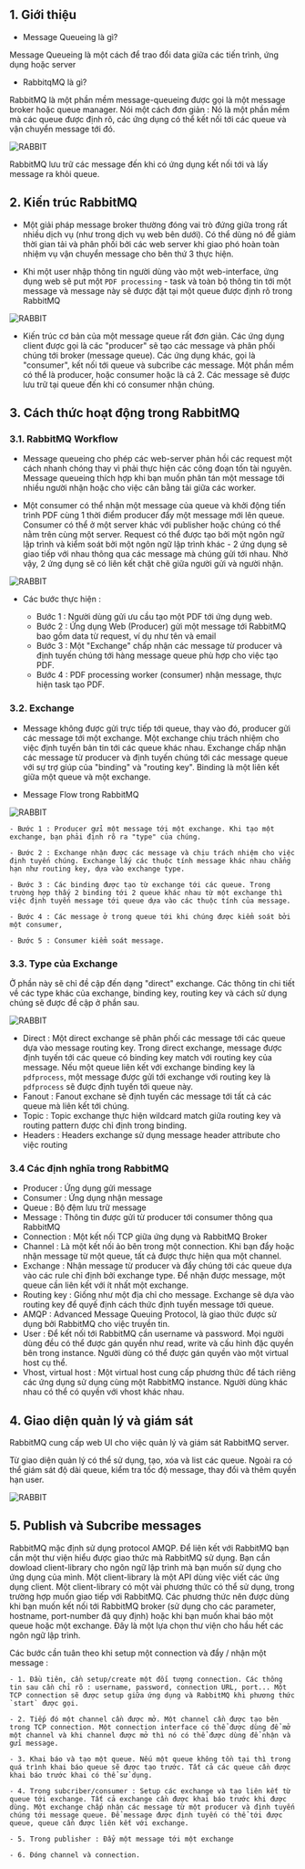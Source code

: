 ## 1. Giới thiệu

 -  Message Queueing là gì?

Message Queueing là một cách để trao đổi data giữa các tiến trình, ứng dụng hoặc server

 - RabbitqMQ là gì?
 
RabbitMQ là một phần mềm message-queueing được gọi là một message broker hoặc queue manager. Nói một cách đơn giản : Nó là một phần mềm mà các queue được định rõ, các ứng dụng có thể kết nối tới các queue và vận chuyển message tới đó.

![RABBIT](/ManhDV/RabbitMQ/images/rabbit1.png)

RabbitMQ lưu trữ các message đến khi có ứng dụng kết nối tới và lấy message ra khỏi queue. 

## 2. Kiến trúc RabbitMQ

 - Một giải pháp message broker thường đóng vai trò đứng giữa trong rất nhiều dịch vụ (như trong dịch vụ web bên dưới). Có thể dùng nó để giảm thời gian tải và phân phối bởi các web server khi giao phó hoàn toàn nhiệm vụ vận chuyển message cho bên thứ 3 thực hiện.
 
 - Khi một user nhập thông tin người dùng vào một web-interface, ứng dụng web sẽ put một `PDF processing` - task và toàn bộ thông tin tới một message và message này sẽ được đặt tại một queue được định rõ trong RabbitMQ
 
 ![RABBIT](/ManhDV/RabbitMQ/images/rabbit2.png)
 
 - Kiến trúc cơ bản của một message queue rất đơn giản. Các ứng dụng client được gọi là các "producer" sẽ tạo các message và phân phối chúng tới broker (message queue). Các ứng dụng khác, gọi là "consumer", kết nối tới queue và subcribe các message. Một phần mềm có thể là producer, hoặc consumer hoặc là cả 2. Các message sẽ được lưu trữ tại queue đến khi có consumer nhận chúng.

## 3. Cách thức hoạt động trong RabbitMQ

### 3.1. RabbitMQ Workflow

 - Message queueing cho phép các web-server phản hồi các request một cách nhanh chóng thay vì phải thực hiện các công đoạn tốn tài nguyên. Message queueing thích hợp khi bạn muốn phân tán một message tới nhiều người nhận hoặc cho việc cân bằng tải giữa các worker.
 
 - Một consumer có thể nhận một message của queue và khởi động tiến trình PDF cùng 1 thời điểm producer đẩy một message mới lên queue. Consumer có thể ở một server khác với publisher hoặc chúng có thể nằm trên cùng một server. Request có thể được tạo bởi một ngôn ngữ lập trình và kiểm soát bởi một ngôn ngữ lập trình khác - 2 ứng dụng sẽ giao tiếp với nhau thông qua các message mà chúng gửi tới nhau. Nhờ vậy, 2 ứng dụng sẽ có liên kết chặt chẽ giữa người gửi và người nhận. 
 
  ![RABBIT](/ManhDV/RabbitMQ/images/rabbit3.png)
  
 - Các bước thực hiện :
 
	- Bước 1 : Người dùng gửi ưu cầu tạo một PDF tới ứng dụng web.
	- Bước 2 : Ứng dụng Web (Producer) gửi một message tới RabbitMQ bao gồm data từ request, ví dụ như tên và email
	- Bước 3 : Một "Exchange" chấp nhận các message từ producer và định tuyến chúng tới hàng message queue phù hợp cho việc tạo PDF.
	- Bước 4 : PDF processing worker (consumer) nhận message, thực hiện task tạo PDF. 
	
### 3.2. Exchange

 - Message không được gửi trực tiếp tới queue, thay vào đó, producer gửi các message tới một exchange. Một exchange chịu trách nhiệm cho việc định tuyến bản tin tới các queue khác nhau. Exchange chấp nhận các message từ producer và định tuyến chúng tới các message queue với sự trợ giúp của "binding" và "routing key". Binding là một liên kết giữa một queue và một exchange.
 
 - Message Flow trong RabbitMQ
 
  ![RABBIT](/ManhDV/RabbitMQ/images/rabbit4.png) 
  
	- Bước 1 : Producer gửi một message tới một exchange. Khi tạo một exchange, bạn phải định rõ ra "type" của chúng.
	
	- Bước 2 : Exchange nhận được các message và chịu trách nhiệm cho việc định tuyến chúng. Exchange lấy các thuộc tính message khác nhau chẳng hạn như routing key, dựa vào exchange type.
	 
	- Bước 3 : Các binding được tạo từ exchange tới các queue. Trong trường hợp thấy 2 binding tới 2 queue khác nhau từ một exchange thì việc định tuyến message tới queue dựa vào các thuộc tính của message.
	
	- Bước 4 : Các message ở trong queue tới khi chúng được kiểm soát bởi một consumer,
	
	- Bước 5 : Consumer kiểm soát message.
	
### 3.3. Type của Exchange 

Ở phần này sẽ chỉ đề cập đến dạng "direct" exchange. Các thông tin chi tiết về các type khác của exchange, binding key, routing key và cách sử dụng chúng sẽ được đề cập ở phần sau.

  ![RABBIT](/ManhDV/RabbitMQ/images/rabbit6.png) 
  
 - Direct : Một direct exchange sẽ phân phối các message tới các queue dựa vào message routing key. Trong direct exchange, message được định tuyến tới các queue có binding key match với routing key của message. Nếu một queue liên kết với exchange  binding key là `pdfprocess`, một message được gửi tới exchange với routing key là `pdfprocess` sẽ được định tuyến tới queue này.
 - Fanout : Fanout exchane sẽ định tuyến các message tới tất cả các queue mà liên kết tới chúng.
 - Topic : Topic exchange thực hiện wildcard match giữa routing key và routing pattern được chỉ định trong binding.
 - Headers : Headers exchange sử dụng message header attribute cho việc routing 
 
### 3.4 Các định nghĩa trong RabbitMQ

 - Producer : Ứng dụng gửi message
 - Consumer : Ứng dụng nhận message
 - Queue : Bộ đệm lưu trữ message
 - Message : Thông tin được gửi từ producer tới consumer thông qua RabbitMQ
 - Connection : Một kết nối TCP giữa ứng dụng và RabbitMQ Broker
 - Channel : Là một kết nối ảo bên trong một connection. Khi bạn đẩy hoặc nhận message từ một queue, tất cả được thực hiện qua một channel.
 - Exchange : Nhận message từ producer và đẩy chúng tới các queue dựa vào các rule chỉ định bởi exchange type. Để nhận được message, một queue cần liên kết với ít nhất một exchange.
 - Routing key : Giống như một địa chỉ cho message. Exchange sẽ dựa vào routing key để quyế định cách thức định tuyến message tới queue.
 - AMQP : Advanced Message Queuing Protocol, là giao thức được sử dụng bởi RabbitMQ cho việc truyền tin.
 - User : Để kết nối tới RabbitMQ cần username và password. Mọi người dùng đều có thể được gán quyền như read, write và cấu hình đặc quyền bên trong instance. Người dùng có thể được gán quyền vào một virtual host cụ thể.
 - Vhost, virtual host : Một virtual host cung cấp phương thức để tách riêng các ứng dụng sử dụng cùng một RabbitMQ instance. Người dùng khác nhau có thể có quyền với vhost khác nhau.
 
## 4. Giao diện quản lý và giám sát

RabbitMQ cung cấp web UI cho việc quản lý và giám sát RabbitMQ server.

Từ giao diện quản lý có thể sử dụng, tạo, xóa và list các queue. Ngoài ra có thể giám sát độ dài queue, kiểm tra tốc độ message, thay đổi và thêm quyền hạn user.

  ![RABBIT](/ManhDV/RabbitMQ/images/rabbit7.png) 

## 5. Publish và Subcribe messages

RabbitMQ mặc định sử dụng protocol AMQP. Để liên kết với RabbitMQ bạn cần một thư viện hiểu được giao thức mà RabbitMQ sử dụng. Bạn cần dowload client-library cho ngôn ngữ lập trình mà bạn muốn sử dụng cho ứng dụng của mình. Một client-library là một API dùng việc viết các ứng dụng client. Một client-library có một vài phương thức có thể sử dụng, trong trường hợp muốn giao tiếp với RabbitMQ. Các phương thức nên được dùng khi bạn muốn kết nối tới RabbitMQ broker (sử dụng cho các parameter, hostname, port-number đã quy định) hoặc khi bạn muốn khai báo một queue hoặc một exchange. Đây là một lựa chọn thư viện cho hầu hết các ngôn ngữ lập trình.

Các bước cần tuân theo khi setup một connection và đẩy / nhận một message :

	- 1. Đầu tiên, cần setup/create một đối tượng connection. Các thông tin sau cần chỉ rõ : username, password, connection URL, port... Một TCP connection sẽ được setup giữa ứng dụng và RabbitMQ khi phương thức `start` được gọi.
	
	- 2. Tiếp đó một channel cần được mở. Một channel cần được tạo bên trong TCP connection. Một connection interface có thể được dùng để mở một channel và khi channel được mở thì nó có thể được dùng để nhận và gửi message.
	
	- 3. Khai báo và tạo một queue. Nếu một queue không tồn tại thì trong quá trình khai báo queue sẽ được tạo trước. Tất cả các queue cần được khai báo trước khai có thể sử dụng.
	
	- 4. Trong subcriber/consumer : Setup các exchange và tạo liên kết từ queue tới exchange. Tất cả exchange cần được khai báo trước khi được dùng. Một exchange chấp nhận các message từ một producer và định tuyến chúng tới message queue. Để message được định tuyến có thể tới được queue, queue cần được liên kết với exchange.
	
	- 5. Trong publisher : Đẩy một message tới một exchange
	
	- 6. Đóng channel và connection.